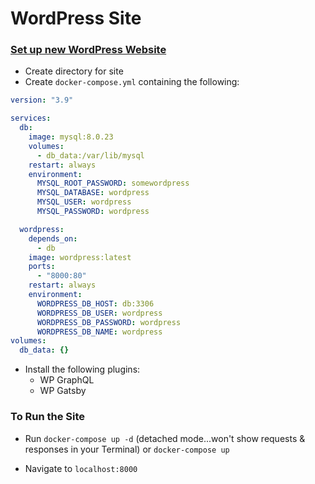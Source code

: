 # WordPress Site

### [Set up new WordPress Website](https://docs.docker.com/compose/wordpress/)

- Create directory for site
- Create `docker-compose.yml` containing the following:

```yml
version: "3.9"

services:
  db:
    image: mysql:8.0.23
    volumes:
      - db_data:/var/lib/mysql
    restart: always
    environment:
      MYSQL_ROOT_PASSWORD: somewordpress
      MYSQL_DATABASE: wordpress
      MYSQL_USER: wordpress
      MYSQL_PASSWORD: wordpress

  wordpress:
    depends_on:
      - db
    image: wordpress:latest
    ports:
      - "8000:80"
    restart: always
    environment:
      WORDPRESS_DB_HOST: db:3306
      WORDPRESS_DB_USER: wordpress
      WORDPRESS_DB_PASSWORD: wordpress
      WORDPRESS_DB_NAME: wordpress
volumes:
  db_data: {}
```

- Install the following plugins:
  - WP GraphQL
  - WP Gatsby

### To Run the Site

- Run `docker-compose up -d` (detached mode...won't show requests & responses in your Terminal) or `docker-compose up`

- Navigate to `localhost:8000`
